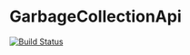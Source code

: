 # GarbageCollectionApi

[![Build Status](https://travis-ci.com/DanielGrams/GarbageCollectionApi.svg?branch=master)](https://travis-ci.com/DanielGrams/GarbageCollectionApi)
